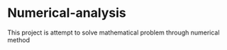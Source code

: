 # Numerical-analysis
This project is attempt to solve mathematical problem through numerical method
